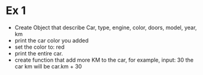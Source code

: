 # Ex 1
- Create Object that describe Car, type, engine, color, doors, model, year, km
- print the car color you added  
- set the color to: red
- print the entire car.
- create function that add more KM to the car, for example, input: 30 the car km will be car.km + 30